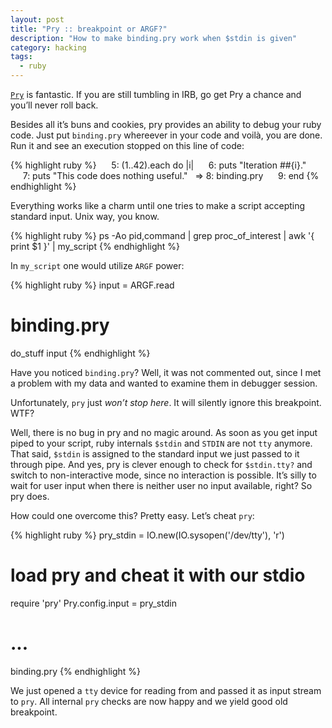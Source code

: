 ```yaml
---
layout: post
title: "Pry :: breakpoint or ARGF?"
description: "How to make binding.pry work when $stdin is given"
category: hacking
tags:
  - ruby
---
```


[`Pry`](https://github.com/pry/pry) is fantastic. If you are still tumbling in IRB,
go get Pry a chance and you’ll never roll back.

Besides all it’s buns and cookies, pry provides an ability to debug your ruby code.
Just put `binding.pry` whereever in your code and voilà, you are done. Run it and
see an execution stopped on this line of code:

{% highlight ruby %}
     5: (1..42).each do |i|
     6:   puts "Iteration ##{i}."
     7:   puts "This code does nothing useful."
  => 8:   binding.pry
     9: end
{% endhighlight %}

Everything works like a charm until one tries to make a script accepting
standard input. Unix way, you know.

{% highlight ruby %}
  ps -Ao pid,command | grep proc_of_interest | awk '{ print $1 }' | my_script
{% endhighlight %}

In `my_script` one would utilize `ARGF` power:

{% highlight ruby %}
input = ARGF.read
# binding.pry
do_stuff input
{% endhighlight %}

Have you noticed `binding.pry`? Well, it was not commented out, since I met
a problem with my data and wanted to examine them in debugger session.

Unfortunately, `pry` just _won’t stop here_. It will silently ignore this
breakpoint. WTF?

Well, there is no bug in pry and no magic around. As soon as you get input piped
to your script, ruby internals `$stdin` and `STDIN` are not `tty` anymore. That
said, `$stdin` is assigned to the standard input we just passed to it through
pipe. And yes, pry is clever enough to check for `$stdin.tty?` and switch to
non-interactive mode, since no interaction is possible. It’s silly to wait for
user input when there is neither user no input available, right? So pry does.

How could one overcome this? Pretty easy. Let’s cheat `pry`:

{% highlight ruby %}
pry_stdin = IO.new(IO.sysopen('/dev/tty'), 'r')
# load pry and cheat it with our stdio
require 'pry'
Pry.config.input = pry_stdin

# ...
binding.pry
{% endhighlight %}

We just opened a `tty` device for reading from and passed it as input stream to
`pry`. All internal `pry` checks are now happy and we yield good old breakpoint.
